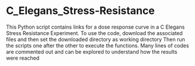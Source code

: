 # C_Elegans_Stress-Resistance
This Python script contains links for a dose response curve in a C Elegans Stress Resistance Experiment.
To use the code, download the associated files and then set the  downloaded directory as working directory
Then run the scripts one after the other to execute the functions. 
Many lines of codes are commented out and can be explored to understand how the results were reached
